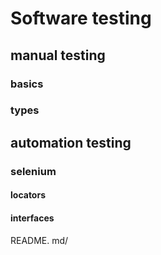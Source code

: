 # Software testing

## manual testing

### basics
### types

## automation testing

### selenium
#### locators
#### interfaces

README. md/
